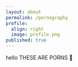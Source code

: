 ```yaml
---
layout: about
permalink: /pornography
profile:
  align: right
  image: profile.png
published: true
---
```


hello THESE ARE PORNS   🍆 